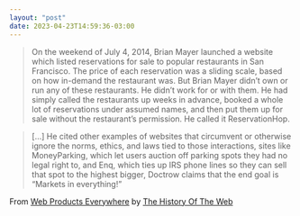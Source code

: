 ```yaml
---
layout: "post"
date: 2023-04-23T14:59:36-03:00
---
```


> On the weekend of July 4, 2014, Brian Mayer launched a website which listed reservations for sale to popular restaurants in San Francisco. The price of each reservation was a sliding scale, based on how in-demand the restaurant was. But Brian Mayer didn’t own or run any of these restaurants. He didn’t work for or with them. He had simply called the restaurants up weeks in advance, booked a whole lot of reservations under assumed names, and then put them up for sale without the restaurant’s permission. He called it ReservationHop. 

> [...] He cited other examples of websites that circumvent or otherwise ignore the norms, ethics, and laws tied to those interactions, sites like MoneyParking, which let users auction off parking spots they had no legal right to, and Enq, which ties up IRS phone lines so they can sell that spot to the highest bigger, Doctrow claims that the end goal is “Markets in everything!”

From [Web Products Everywhere](https://thehistoryoftheweb.com/postscript/web-products-everywhere/) by [The History Of The Web](https://thehistoryoftheweb.com/)
